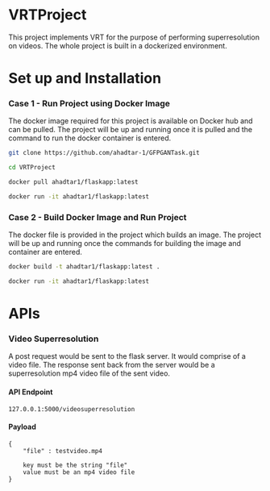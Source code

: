 # VRTProject

This project implements VRT for the purpose of performing superresolution on videos. The whole project is built in a dockerized environment.

# Set up and Installation

### Case 1 - Run Project using Docker Image

The docker image required for this project is available on Docker hub and can be pulled. The project will be up and running once it is pulled and the command to run the docker container is entered.

```bash
git clone https://github.com/ahadtar-1/GFPGANTask.git

cd VRTProject

docker pull ahadtar1/flaskapp:latest

docker run -it ahadtar1/flaskapp:latest
```

### Case 2 - Build Docker Image and Run Project

The docker file is provided in the project which builds an image. The project will be up and running once the commands for building the image and container are entered.

```bash
docker build -t ahadtar1/flaskapp:latest . 
```

```bash
docker run -it ahadtar1/flaskapp:latest
```

# APIs

### Video Superresolution

A post request would be sent to the flask server. It would comprise of a video file. The response sent back from the server would be a superresolution  mp4 video file of the sent video.

#### API Endpoint

```
127.0.0.1:5000/videosuperresolution 
```

#### Payload
```
{
    "file" : testvideo.mp4

    key must be the string "file"
    value must be an mp4 video file
}
```
